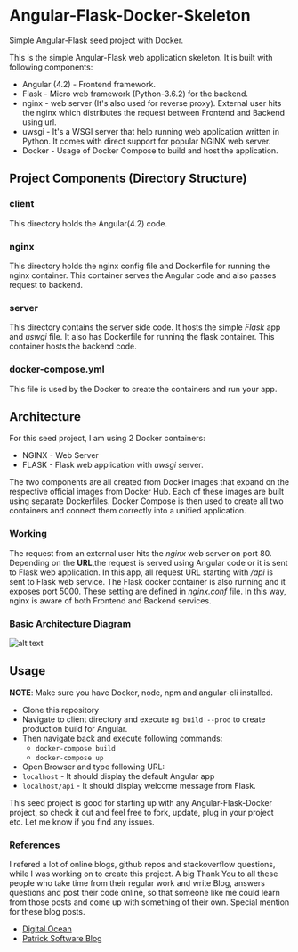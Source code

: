 # Angular-Flask-Docker-Skeleton
Simple Angular-Flask seed project with Docker.

This is the simple Angular-Flask web application skeleton. It is built with following components:
* Angular (4.2) - Frontend framework.
* Flask - Micro web framework (Python-3.6.2) for the backend.
* nginx - web server (It's also used for reverse proxy). External user hits the nginx which distributes the request between Frontend and Backend using url.
* uwsgi - It's a WSGI server that help running web application written in Python. It comes with direct support for popular NGINX web server.
* Docker - Usage of Docker Compose to build and host the application.
## Project Components (Directory Structure)
### client
This directory holds the Angular(4.2) code.
### nginx
This directory holds the nginx config file and Dockerfile for running the nginx container. This container serves the Angular code and also passes request to backend.
### server
This directory contains the server side code. It hosts the simple *Flask* app and *uswgi* file. It also has Dockerfile for running the flask container. This container hosts the backend code.
### docker-compose.yml
This file is used by the Docker to create the containers and run your app.

## Architecture
For this seed project, I am using 2 Docker containers:
* NGINX - Web Server
* FLASK - Flask web application with *uwsgi* server.

The two components are all created from Docker images that expand on the respective official images from Docker Hub. Each of these images are built using separate Dockerfiles. Docker Compose is then used to create all two containers and connect them correctly into a unified application.
### Working
The request from an external user hits the *nginx* web server on port 80. Depending on the __URL__,the request is served using Angular code or it is sent to Flask web application. In this app, all request URL starting with */api* is sent to Flask web service. The Flask docker container is also running and it exposes port 5000. These setting are defined in *nginx.conf* file. In this way, nginx is aware of both Frontend and Backend services.
### Basic Architecture Diagram
![alt text](https://github.com/mrsan22/Angular-Flask-Docker-Skeleton/blob/master/architecture.png)
## Usage
__NOTE__: Make sure you have Docker, node, npm and angular-cli installed.
* Clone this repository
* Navigate to client directory and execute `ng build --prod` to create production build for Angular.
* Then navigate back and execute following commands:
  * `docker-compose build`
  * `docker-compose up`
 * Open Browser and type following URL:
  * `localhost` - It should display the default Angular app
  * `localhost/api` - It should display welcome message from Flask.

This seed project is good for starting up with any Angular-Flask-Docker project, so check it out and feel free to fork, update, plug in your project etc. Let me know if you find any issues.

### References
I refered a lot of online blogs, github repos and stackoverflow questions, while I was working on to create this project. A big Thank You to all these people who take time from their regular work and write Blog, answers questions and post their code online, so that someone like me could learn from those posts and come up with something of their own. Special mention for these blog posts.
* [Digital Ocean](https://www.digitalocean.com/community/tutorials/how-to-serve-flask-applications-with-uwsgi-and-nginx-on-ubuntu-14-04)
* [Patrick Software Blog](http://www.patricksoftwareblog.com/how-to-use-docker-and-docker-compose-to-create-a-flask-application/)

